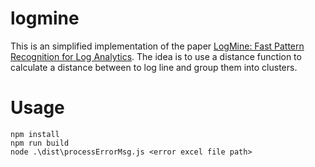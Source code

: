 # logmine
This is an simplified implementation of the paper [LogMine: Fast Pattern
Recognition for Log Analytics](https://www.cs.unm.edu/~mueen/Papers/LogMine.pdf).
The idea is to use a distance function to calculate a distance between to log
line and group them into clusters.

# Usage
```
npm install
npm run build
node .\dist\processErrorMsg.js <error excel file path>
```